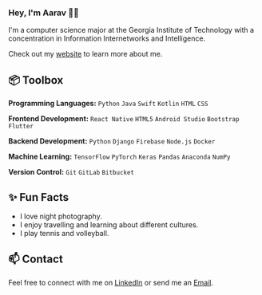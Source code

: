 ### Hey, I'm Aarav 👋🏽  

I'm a computer science major at the Georgia Institute of Technology with a concentration in Information Internetworks and Intelligence. 

Check out my [website](https://aaravtech.me) to learn more about me.
 
## 📦 Toolbox

**Programming Languages:** `Python` `Java` `Swift` `Kotlin` `HTML` `CSS`

**Frontend Development:** `React Native` `HTML5` `Android Studio` `Bootstrap` `Flutter` 

**Backend Development:** `Python` `Django` `Firebase` `Node.js` `Docker` 

**Machine Learning:** `TensorFlow` `PyTorch` `Keras` `Pandas` `Anaconda` `NumPy`

**Version Control:** `Git` `GitLab` `Bitbucket`

## ✨ Fun Facts 

- I love night photography.
- I enjoy travelling and learning about different cultures.
- I play tennis and volleyball.

## 📫 Contact

 Feel free to connect with me on [LinkedIn](https://www.linkedin.com/in/aaravsharma1/) or send me an [Email](mailto:aarav.sharma@gatech.edu).
